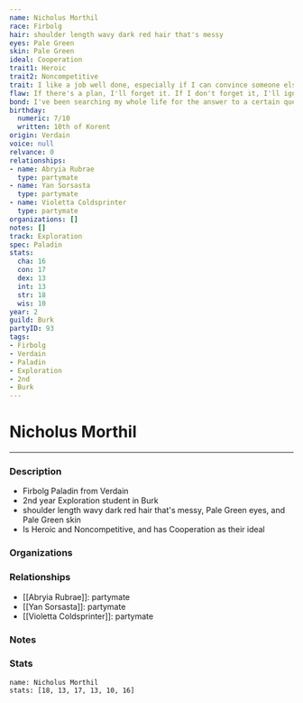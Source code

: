 ```yaml
---
name: Nicholus Morthil
race: Firbolg
hair: shoulder length wavy dark red hair that's messy
eyes: Pale Green
skin: Pale Green
ideal: Cooperation
trait1: Heroic
trait2: Noncompetitive
trait: I like a job well done, especially if I can convince someone else to do it.
flaw: If there's a plan, I'll forget it. If I don't forget it, I'll ignore it.
bond: I've been searching my whole life for the answer to a certain question.
birthday:
  numeric: 7/10
  written: 10th of Korent
origin: Verdain
voice: null
relvance: 0
relationships:
- name: Abryia Rubrae
  type: partymate
- name: Yan Sorsasta
  type: partymate
- name: Violetta Coldsprinter
  type: partymate
organizations: []
notes: []
track: Exploration
spec: Paladin
stats:
  cha: 16
  con: 17
  dex: 13
  int: 13
  str: 18
  wis: 10
year: 2
guild: Burk
partyID: 93
tags:
- Firbolg
- Verdain
- Paladin
- Exploration
- 2nd
- Burk
---
```

# Nicholus Morthil
---
### Description
- Firbolg Paladin from Verdain
- 2nd year Exploration student in Burk
- shoulder length wavy dark red hair that's messy, Pale Green eyes, and Pale Green skin
- Is Heroic and Noncompetitive, and has Cooperation as their ideal

### Organizations

### Relationships
- [[Abryia Rubrae]]: partymate
- [[Yan Sorsasta]]: partymate
- [[Violetta Coldsprinter]]: partymate

### Notes

### Stats
```statblock
name: Nicholus Morthil
stats: [18, 13, 17, 13, 10, 16]
```